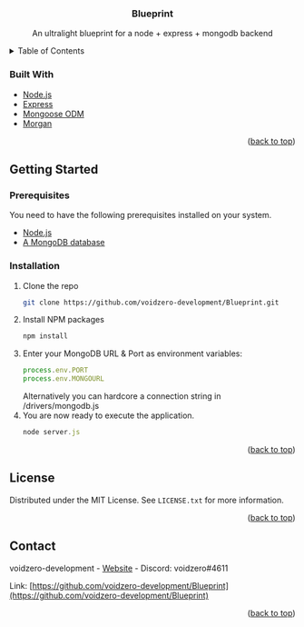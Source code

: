 <div id="top"></div>
<h3 align="center">Blueprint</h3>

  <p align="center">
    An ultralight blueprint for a node + express + mongodb backend
    <br />
  </p>
</div>

<details>
  <summary>Table of Contents</summary>
  <ol>
    <li>
      <ul>
        <li><a href="#built-with">Built With</a></li>
      </ul>
    </li>
    <li>
      <a href="#getting-started">Getting Started</a>
      <ul>
        <li><a href="#prerequisites">Prerequisites</a></li>
        <li><a href="#installation">Installation</a></li>
      </ul>
    </li>
    <li><a href="#license">License</a></li>
    <li><a href="#contact">Contact</a></li>
  </ol>
</details>


### Built With

* [Node.js](https://nodejs.org/)
* [Express](https://expressjs.com/)
* [Mongoose ODM](https://mongoosejs.com/)
* [Morgan](https://github.com/expressjs/morgan)

<p align="right">(<a href="#top">back to top</a>)</p>

## Getting Started


### Prerequisites

You need to have the following prerequisites installed on your system.
* [Node.js](https://nodejs.org/)
* [A MongoDB database](https://www.mongodb.com/)

### Installation

1. Clone the repo
   ```sh
   git clone https://github.com/voidzero-development/Blueprint.git
   ```
2. Install NPM packages
   ```sh
   npm install
   ```
3. Enter your MongoDB URL & Port as environment variables:
   ```js
   process.env.PORT
   process.env.MONGOURL
   ```
   Alternatively you can hardcore a connection string in /drivers/mongodb.js
4. You are now ready to execute the application.
   ```js
   node server.js
   ```

<p align="right">(<a href="#top">back to top</a>)</p>

## License

Distributed under the MIT License. See `LICENSE.txt` for more information.

<p align="right">(<a href="#top">back to top</a>)</p>


<!-- CONTACT -->
## Contact

voidzero-development - [Website](http://baboon-mentality.club/) - Discord: voidzero#4611

Link: [https://github.com/voidzero-development/Blueprint](https://github.com/voidzero-development/Blueprint)

<p align="right">(<a href="#top">back to top</a>)</p>

